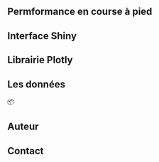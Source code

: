 ## Permformance en course à pied

## Interface Shiny

## Librairie Plotly

## Les données

📦

## Auteur

## Contact
